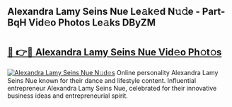 ## Alexandra Lamy Seins Nue Le𝚊k𝚎d N𝚞𝚍e - Part-BqH Vid𝚎o Photos Le𝚊ks DByZM

# <h2><a href="http://fbayuo.evod.top/?m=Alexandra+Lamy+Seins+Nue">🔗 👉🔴 Alexandra Lamy Seins Nue Vid𝚎o Ph𝚘t𝚘s</a></h2>

[![Alexandra Lamy Seins Nue N𝚞d𝚎s](https://i.imgur.com/8V9OHl7.gif)](http://fbayuo.evod.top/?m=Alexandra+Lamy+Seins+Nue)
Online personality Alexandra Lamy Seins Nue known for their dance and lifestyle content. Influential entrepreneur Alexandra Lamy Seins Nue, celebrated for their innovative business ideas and entrepreneurial spirit. 
